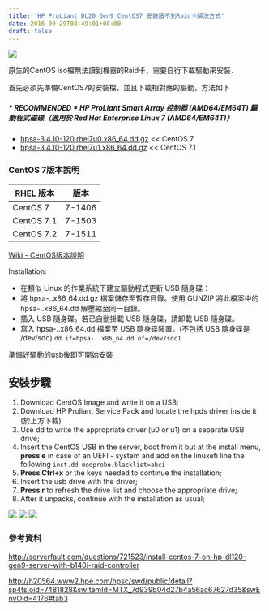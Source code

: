 ```yaml
---
title: 'HP ProLiant DL20 Gen9 CentOS7 安裝讀不到Raid卡解決方式'
date: 2016-09-29T08:49:01+08:00
draft: false
---
```

<img desc="" src="//fblog.loopbai.com/images/201609/A04-01.jpg">


原生的CentOS iso檔無法讀到機器的Raid卡，需要自行下載驅動來安裝．

首先必須先準備CentOS7的安裝檔，並且下載相對應的驅動，方法如下

##### * RECOMMENDED * HP ProLiant Smart Array 控制器 (AMD64/EM64T) 驅動程式磁碟（適用於 Red Hat Enterprise Linux 7 (AMD64/EM64T)）

- [hpsa-3.4.10-120.rhel7u0.x86_64.dd.gz](https://drive.google.com/file/d/0Bxjw3Y-ONcPtUkRBaVdBYUdZenM/view?usp=sharing) << CentOS 7
- [hpsa-3.4.10-120.rhel7u1.x86_64.dd.gz](https://drive.google.com/file/d/0Bxjw3Y-ONcPtajJ0SU03ckh5emM/view?usp=sharing) << CentOS 7.1


### CentOS 7版本說明
| RHEL 版本|  版本 |
|---|---|
|CentOS 7     |  7-1406  |
|CentOS 7.1  |  7-1503  |
|CentOS 7.2  |  7-1511  |

[Wiki - CentOS版本說明](https://zh.wikipedia.org/wiki/CentOS)

Installation:

- 在類似 Linux 的作業系統下建立驅動程式更新 USB 隨身碟：
- 將 hpsa-..x86_64.dd.gz 檔案儲存至暫存目錄。使用 GUNZIP 將此檔案中的 hpsa-..x86_64.dd 解壓縮至同一目錄。
- 插入 USB 隨身碟。若已自動掛載 USB 隨身碟，請卸載 USB 隨身碟。
- 寫入 hpsa-..x86_64.dd 檔案至 USB 隨身碟裝置。(不包括 USB 隨身碟是 /dev/sdc)
`dd if=hpsa-..x86_64.dd of=/dev/sdc1`

準備好驅動的usb後即可開始安裝

## 安裝步驟

1. Download CentOS Image and write it on a USB;
2. Download HP Proliant Service Pack and locate the hpds driver inside it (於上方下載)
3. Use dd to write the appropriate driver (u0 or u1) on a separate USB drive;
4. Insert the CentOS USB in the server, boot from it but at the install menu, **press e** in case of an UEFI - system and add on the linuxefi line the following `inst.dd modprobe.blacklist=ahci`
5. **Press Ctrl+x** or the keys needed to continue the installation;
6. Insert the usb drive with the driver;
7. **Press r** to refresh the drive list and choose the appropriate drive;
8. After it unpacks, continue with the installation as usual;

<img desc="" src="//fblog.loopbai.com/images/201609/A04-02.jpg">

<img desc="" src="//fblog.loopbai.com/images/201609/A04-03.jpg">

<img desc="" src="//fblog.loopbai.com/images/201609/A04-04.jpg">


### 參考資料

http://serverfault.com/questions/721523/install-centos-7-on-hp-dl120-gen9-server-with-b140i-raid-controller

http://h20564.www2.hpe.com/hpsc/swd/public/detail?sp4ts.oid=7481828&swItemId=MTX_7d939b04d27b4a56ac67627d35&swEnvOid=4176#tab3
